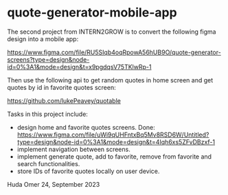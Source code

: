 # quote-generator-mobile-app

The second project from INTERN2GROW is to convert the following figma design into a mobile app:

https://www.figma.com/file/RU5SIqb4oqRpowA56hUB9O/quote-generator-screens?type=design&node-id=0%3A1&mode=design&t=x9pgdqsV75TKlwRp-1

Then use the following api to get random quotes in home screen and get quotes by id in favorite quotes screen:

https://github.com/lukePeavey/quotable

Tasks in this project include:

- design home and favorite quotes screens. Done: https://www.figma.com/file/uWi9qUHFntxBq5Mv8RSD6W/Untitled?type=design&node-id=0%3A1&mode=design&t=4Iqh6xs5ZFvDBzxf-1
- implement navigation between screens.
- implement generate quote, add to favorite, remove from favorite and search functionalities.
- store IDs of favorite quotes locally on user device.


Huda Omer
24, September 2023
